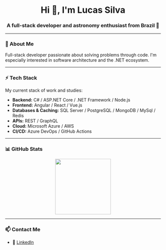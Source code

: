 <h1 align="center">Hi 👋, I'm Lucas Silva</h1>
<h3 align="center">A full-stack developer and astronomy enthusiast from Brazil 🚀</h3>

---

### 🧐 About Me

Full-stack developer passionate about solving problems through code. I'm especially interested in software architecture and the .NET ecosystem.

---

### ⚡ Tech Stack

My current stack of work and studies:

- **Backend:** C# / ASP.NET Core / .NET Framework / Node.js  
- **Frontend:** Angular / React / Vue.js  
- **Databases & Caching:** SQL Server / PostgreSQL / MongoDB / MySql / Redis  
- **APIs:** REST / GraphQL  
- **Cloud:** Microsoft Azure / AWS  
- **CI/CD:** Azure DevOps / GitHub Actions

---

### 📊 GitHub Stats

<p align="center">
  <img src="https://github-readme-stats.vercel.app/api?username=luldsilva&show_icons=true&theme=default" height="180em" />
</p>

---

### 📫 Contact Me

- 💼 [LinkedIn](https://linkedin.com/in/lucas-silva-6679a21b0)

